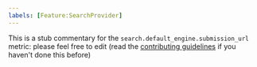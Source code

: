 ```yaml
---
labels: [Feature:SearchProvider]
---
```


This is a stub commentary for the `search.default_engine.submission_url` metric: please feel free to edit (read the
[contributing guidelines](https://github.com/mozilla/glean-annotations/blob/main/CONTRIBUTING.md)
if you haven't done this before)
